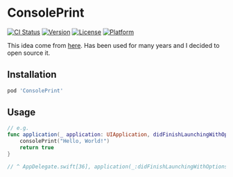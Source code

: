 # ConsolePrint
[![CI Status](https://img.shields.io/travis/MainasuK/ConsolePrint.svg?style=flat)](https://travis-ci.org/MainasuK/ConsolePrint)
[![Version](https://img.shields.io/cocoapods/v/ConsolePrint.svg?style=flat)](https://cocoapods.org/pods/ConsolePrint)
[![License](https://img.shields.io/cocoapods/l/ConsolePrint.svg?style=flat)](https://cocoapods.org/pods/ConsolePrint)
[![Platform](https://img.shields.io/cocoapods/p/ConsolePrint.svg?style=flat)](https://cocoapods.org/pods/ConsolePrint)

This idea come from [here](https://onevcat.com/2016/02/swift-performance/). Has been used for many years and I decided to open source it.

## Installation

```ruby
pod 'ConsolePrint'
```


## Usage
```swift
// e.g.
func application(_ application: UIApplication, didFinishLaunchingWithOptions launchOptions: [UIApplication.LaunchOptionsKey: Any]?) -> Bool {
    consolePrint("Hello, World!")
    return true
}

// ^ AppDelegate.swift[36], application(_:didFinishLaunchingWithOptions:): Hello, World!

```
